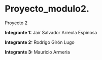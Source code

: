 # Proyecto_modulo2.
Proyecto 2

**Integrante 1:** Jair Salvador Arreola Espinosa


**Integrante 2:** Rodrigo Girón Lugo


**Integrante 3:** Mauricio Armeria
